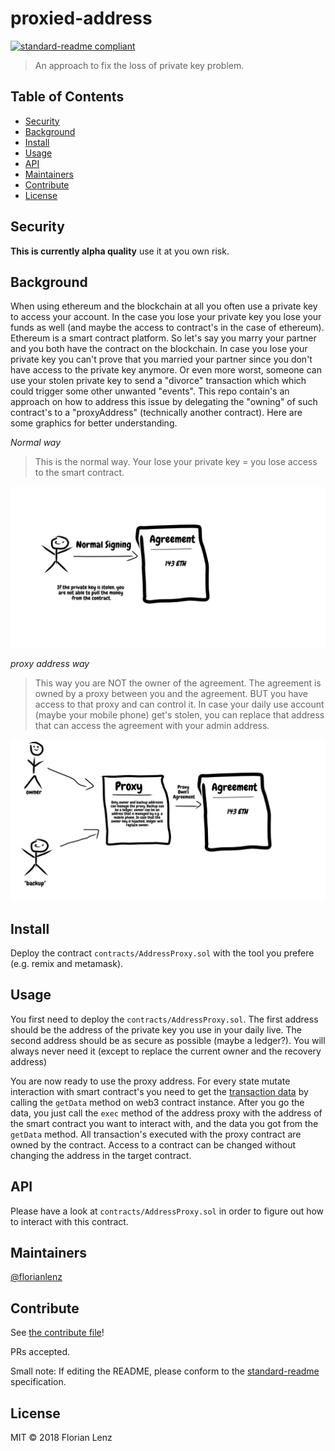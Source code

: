# proxied-address
[![standard-readme compliant](https://img.shields.io/badge/standard--readme-OK-green.svg?style=flat-square)](https://github.com/RichardLitt/standard-readme)

> An approach to fix the loss of private key problem.

## Table of Contents

- [Security](#security)
- [Background](#background)
- [Install](#install)
- [Usage](#usage)
- [API](#api)
- [Maintainers](#maintainers)
- [Contribute](#contribute)
- [License](#license)

## Security
**This is currently alpha quality** use it at you own risk.

## Background
When using ethereum and the blockchain at all you often use a private key to access your account. 
In the case you lose your private key you lose your funds as well (and maybe the access to contract's in the case of ethereum).
Ethereum is a smart contract platform.
So let's say you marry your partner and you both have the contract on the blockchain. 
In case you lose your private key you can't prove that you married your partner since you don't have access to the private key anymore.
Or even more worst, someone can use your stolen private key to send a "divorce" transaction which which could trigger some other unwanted "events".
This repo contain's an approach on how to address this issue by delegating the "owning" of such contract's to a "proxyAddress" (technically another contract).
Here are some graphics for better understanding.

_Normal way_
> This is the normal way. Your lose your private key = you lose access to the smart contract.

![GitHub Logo](assets/normal_way.png)

_proxy address way_
> This way you are NOT the owner of the agreement.
> The agreement is owned by a proxy between you and the agreement.
> BUT you have access to that proxy and can control it.
> In case your daily use account (maybe your mobile phone) get's stolen, you can replace that address that can access the agreement with your admin address.

![GitHub Logo](assets/proxy_ethereum.png)

## Install
Deploy the contract `contracts/AddressProxy.sol` with the tool you prefere (e.g. remix and metamask). 

## Usage
You first need to deploy the `contracts/AddressProxy.sol`. 
The first address should be the address of the private key you use in your daily live.
The second address should be as secure as possible (maybe a ledger?). You will always never need it (except to replace the current owner and the recovery address)

You are now ready to use the proxy address. 
For every state mutate interaction with smart contract's you need to get the [transaction data](https://github.com/ethereum/wiki/wiki/JavaScript-API#contract-methods) by calling the `getData` method on web3 contract instance.
After you go the data, you just call the `exec` method of the address proxy with the address of the smart contract you want to interact with, and the data you got from the `getData` method. 
All transaction's executed with the proxy contract are owned by the contract. Access to a contract can be changed without changing the address in the target contract.

## API
Please have a look at `contracts/AddressProxy.sol` in order to figure out how to interact with this contract.

## Maintainers

[@florianlenz](https://github.com/florianlenz)

## Contribute

See [the contribute file](contribute.md)!

PRs accepted.

Small note: If editing the README, please conform to the [standard-readme](https://github.com/RichardLitt/standard-readme) specification.

## License

MIT © 2018 Florian Lenz
